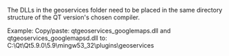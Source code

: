 The DLLs in the geoservices folder need to be placed in the same directory structure of the QT version's chosen compiler.

Example:
Copy/paste:
qtgeoservices_googlemaps.dll and qtgeoservices_googlemapsd.dll
to:
C:\Qt\Qt5.9.0\5.9\mingw53_32\plugins\geoservices

